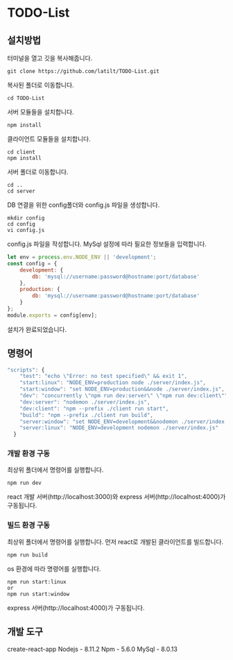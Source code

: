 # TODO-List
## 설치방법
터미널을 열고 깃을 복사해줍니다.
```
git clone https://github.com/latilt/TODO-List.git
```
복사된 폴더로 이동합니다.
```
cd TODO-List
```
서버 모듈들을 설치합니다.
```
npm install
```
클라이언트 모듈들을 설치합니다.
```
cd client
npm install
```
서버 폴더로 이동합니다.
```
cd ..
cd server
```
DB 연결을 위한 config폴더와 config.js 파일을 생성합니다.
```
mkdir config
cd config
vi config.js
```
config.js 파일을 작성합니다.
MySql 설정에 따라 필요한 정보들을 입력합니다.
```javascript
let env = process.env.NODE_ENV || 'development';
const config = {
    development: {
        db: 'mysql://username:password@hostname:port/database'
    },
    production: {
        db: 'mysql://username:password@hostname:port/database'
    }
};
module.exports = config[env];
```
설치가 완료되었습니다.
## 명령어
```javascript
"scripts": {
    "test": "echo \"Error: no test specified\" && exit 1",
    "start:linux": "NODE_ENV=production node ./server/index.js",
    "start:window": "set NODE_ENV=production&&node ./server/index.js",
    "dev": "concurrently \"npm run dev:server\" \"npm run dev:client\"",
    "dev:server": "nodemon ./server/index.js",
    "dev:client": "npm --prefix ./client run start",
    "build": "npm --prefix ./client run build",
    "server:window": "set NODE_ENV=development&&nodemon ./server/index.js",
    "server:linux": "NODE_ENV=development nodemon ./server/index.js"
  }
```
### 개발 환경 구동
최상위 폴더에서 명령어를 실행합니다.
```
npm run dev
```
react 개발 서버(http://localhost:3000)와 express 서버(http://localhost:4000)가 구동됩니다.
### 빌드 환경 구동
최상위 폴더에서 명령어를 실행합니다.
먼저 react로 개발된 클라이언트를 빌드합니다.
```
npm run build
```
os 환경에 따라 명령어를 실행합니다.
```
npm run start:linux
or
npm run start:window
```
express 서버(http://localhost:4000)가 구동됩니다.
## 개발 도구
create-react-app
Nodejs - 8.11.2
Npm - 5.6.0
MySql - 8.0.13